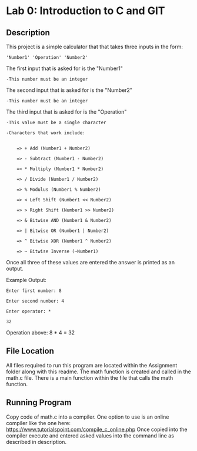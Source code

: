 # Lab 0: Introduction to C and GIT

## Description

This project is a simple calculator that that takes three inputs in the form:

	'Number1' 'Operation' 'Number2'
  
The first input that is asked for is the "Number1"

	-This number must be an integer
  
The second input that is asked for is the "Number2"

  	-This number must be an integer
  
The third input that is asked for is the "Operation"

  	-This value must be a single character
  
 	-Characters that work include:
  
  
  		=> + Add (Number1 + Number2)           
  
  		=> - Subtract (Number1 - Number2)      
  
  		=> * Multiply (Number1 * Number2)      
  
  		=> / Divide (Number1 / Number2)        
  
  		=> % Modulus (Number1 % Number2)       
  
  		=> < Left Shift (Number1 << Number2)   
  
  		=> > Right Shift (Number1 >> Number2)  
  
  		=> & Bitwise AND (Number1 & Number2)   
  
  		=> | Bitwise OR (Number1 | Number2)    
  
  		=> ^ Bitwise XOR (Number1 ^ Number2)   
  
  		=> ~ Bitwise Inverse (~Number1)        
  
  
Once all three of these values are entered the answer is printed as an output.


Example Output:

	Enter first number: 8

	Enter second number: 4

	Enter operator: *

	32


Operation above: 8 * 4 = 32

## File Location

All files required to run this program are located within the Assignment folder along with this readme. The math function is created and called in the math.c file. There is a main function within the file that calls the math function.

## Running Program

Copy code of math.c into a compiler. One option to use is an online compiler like the one here:
https://www.tutorialspoint.com/compile_c_online.php
Once copied into the compiler execute and entered asked values into the command line as described in description.

